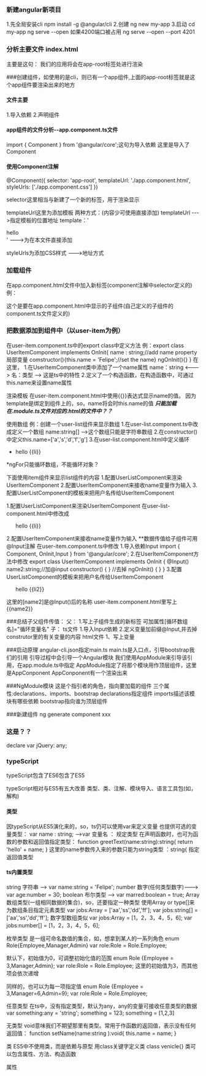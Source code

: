 ### 新建angular新项目
1.先全局安装cli
npm install -g @angular/cli
2.创建
ng new my-app
3.启动
cd my-app
ng serve --open
如果4200端口被占用
ng serve --open --port 4201

### 分析主要文件 index.html
主要是这句：
<app-root></app-root>
我们的应用将会在app-root标签处进行渲染

###创建组件，如使用的是cli，则已有一个app组件,上面的app-root标签就是这个app组件要渲染出来的地方

#### 文件主要
1.导入依赖
2.声明组件

#### app组件的文件分析--app.component.ts文件
import { Component } from '@angular/core';这句为导入依赖
这里是导入了Component

#### 使用Component注解
@Component({
  selector: 'app-root',
  templateUrl: './app.component.html',
  styleUrls: ['./app.component.css']
})

selector这里相当与新建了一个新的标签，用于渲染显示

templateUrl这里为添加模板
两种方式：(内容少可使用直接添加)
templateUrl --->指定模板的位置地址
template：'<div>hello</div>'  --->为在本文件直接添加

styleUrls为添加CSS样式 --->地址方式

### 加载组件
在app.component.html文件中加入新标签(component注解中selector定义的)
例：<p><app-root></app-root></p>
这个<app-root></app-root>是要在app.component.html中显示的子组件(自己定义的子组件的component.ts文件定义的)

### 把数据添加到组件中（以user-item为例）
在user-item.component.ts中的export class中定义方法
例：export class UserItemComponent implements OnInit{
    name : string;//add name property 局部变量
    comstructor(){this.name = 'Felipe';//set the name}
    ngOnInit(){}
}
在这里，
1.在UserItemComponent类中添加了一个name属性
name：string  <---> 名：类型  --> 这是ts中的特性
2.定义了一个构造函数，在构造函数中，可通过this.name来设置name属性

渲染模板
在user-item.component.html中使用{{}}表达式显示name的值。
因为template是绑定到组件上的，so，name将会时this.name的值
***只能加载在.module.ts文件对应的.html的文件中？？***

使用数组
例：创建一个user-list组件来显示数组
1.在user-list.component.ts中改成定义一个数组
name:string[] -->这个数组只能是字符串数组
2.在constructor()中定义this.name=['a','s','d','f','g']
3.在user-list.component.html中定义循环
<ul>
  <li *ngFor="let li of name">hello {{li}}</li>
</ul>
*ngFor只能循环数组，不能循环对象？

下面使用item组件来显示list组件的内容
1.配置UserListComponent来渲染UserItemComponent
2.配置UserItemComponent来接收name变量作为输入
3.配置UserListComponent的模板来把用户名传给UserItemComponent

1.配置UserListComponent来渲染UserItemComponent
在user-list-component.html中修改成
<ul>
  <app-user-item *ngFor="let li of name2">hello {{li}}</app-user-item>
</ul>

2.配置UserItemComponent来接收name变量作为输入
**数据传值给子组件可用@Input注解
在user-item.component.ts中修改
1.导入依赖Input
import { Component, OnInit,Input } from '@angular/core';
2.在UserItemComponent方法中修改
export class UserItemComponent implements OnInit {
    @Input() name2:string;//加@input
  constructor() {  } //去掉
  ngOnInit() {
  }
}
3.配置UserListComponent的模板来把用户名传给UserItemComponent
<ul>
  <app-user-item *ngFor="let li2 of name2" [name2]="li2">hello {{li2}}</app-user-item>
</ul>
这里的[name2]是@Input()后的名称
user-item.component.html里写上{{name2}}

###总结子父组件传值：
父：
1.写上子组件生成的新标签 可加属性[循环数组名]="循环变量名"
子：
ts文件
1.导入Input依赖 2.定义变量加前缀@Input,并去掉construtor里的有关变量的内容
html文件
1、写上变量

###启动原理
angular-cli.json指定main.ts
main.ts是入口点，引导bootstrap我们的引用
引导过程中会引导一个Angular模块
我们使用AppModule来引导该引用，在app.module.ts中指定
AppModule指定了将那个模块用作顶层组件，这里是AppConponent
AppConponent有一个<app-user-list>渲染出来

###NgModule模块
这是个指引者的角色，指向要加载的组件
三个属性:declarations、imports、bootstrap
declarations指定组件
imports描述该模块有哪些依赖
bootstrap指向谁为顶层组件

###新建组件
ng generate component xxx

### 这是？？
declare var jQuery: any;

### typeScript
typeScript包含了ES6包含了ES5

typeScript相对与ES5有五大改善
类型、类、注解、模块导入、语言工具包(如，解构)

#### 类型
因typeScript从ES5演化来的，so，ts仍可以使用var来定义变量
也提供可选的变量类型：
var name : string; -->var 变量名 ： 规定类型
在声明函数时，也可为函数的参数和返回值指定类型：
function greetText(name:string):string{
  return 'hello' + name;
}
这里的name参数传入来的参数只能为string类型
：string{ 指定返回值类型

#### ts内置类型
string  字符串 --> var name:string = 'Felipe';
number  数字(任何类型数字)---> var age:number = 30;
boolean 布尔类型 --> var marred:boolean = true;
Array   数组类型(一组相同数据的集合)，so，还要指定一种类型
  使用Array<type> or type[]来为数组条目指定元素类型
  var jobs:Array<string> = ['aa','ss','dd','ff'];
  var jobs:string[] = ['aa','ss','dd','ff'];
  数字型数组类似
  var jobs:Array<number> = [1，2，3，4，5，6];
  var jobs:number[] = [1，2，3，4，5，6];

枚举类型
  是一组可命名数值的集合，如，想拿到某人的一系列角色
  enum Role{Employee,Manager,Admin}
  var role:Role = Role.Employee;

  默认下，初始值为0，可调整初始化值的范围
  enum Role {Employee = 3,Manager,Admin};
  var role:Role = Role.Employee;
  这里的初始值为3，而其他项会依次递增

  同样的，也可以为每一项指定值
  enum Role {Employee = 3,Manager=6,Admin=9};
  var role:Role = Role.Employee;

任意类型
  在ts中，没有指定类型，默认为any，any的变量可接收任意类型的数据
  var something:any = 'string';
  something = 123;
  something = [1,2,3]

无类型
  void意味我们不期望那里有类型。常用于作函数的返回值，表示没有任何返回值：
  function setName(name:string ):void{
    this.name = name;
  }

类
  ES5中不使用类，而是依赖与原型
  用class关键字定义类
  class venicle{}   类可以包含属性、方法、构造函数

属性















